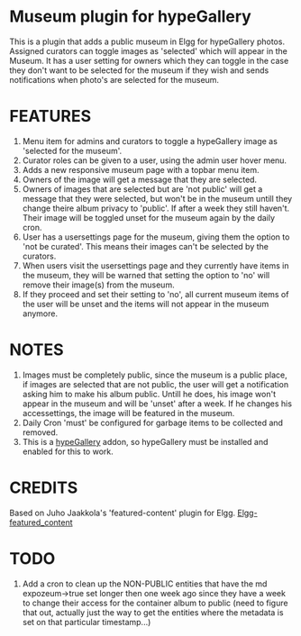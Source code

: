 Museum plugin for hypeGallery
========
This is a plugin that adds a public museum in Elgg for hypeGallery photos. Assigned curators can toggle images as 'selected' which will appear in the Museum.
It has a user setting for owners which they can toggle in the case they don't want to be selected for the museum if they wish and sends notifications when photo's are selected for the museum.

FEATURES
========
1. Menu item for admins and curators to toggle a hypeGallery image as 'selected for the museum'.
2. Curator roles can be given to a user, using the admin user hover menu.
3. Adds a new responsive museum page with a topbar menu item.
4. Owners of the image will get a message that they are selected.
5. Owners of images that are selected but are 'not public' will get a message that they were selected, but won't be in the museum untill they change theire album privacy to 'public'. If after a week they still haven't. Their image will be toggled unset for the museum again by the daily cron.
6. User has a usersettings page for the museum, giving them the option to 'not be curated'. This means their images can't be selected by the curators.
7. When users visit the usersettings page and they currently have items in the museum, they will be warned that setting the option to 'no' will remove their image(s) from the museum.
8. If they proceed and set their setting to 'no', all current museum items of the user will be unset and the items will not appear in the museum anymore.

NOTES
=====
1. Images must be completely public, since the museum is a public place, if images are selected that are not public, the user will get a notification asking him to make his album public.
Untill he does, his image won't appear in the museum and will be 'unset' after a week. If he changes his accessettings, the image will be featured in the museum.
2. Daily Cron 'must' be configured for garbage items to be collected and removed.
3. This is a [hypeGallery](https://github.com/hypejunction/hypeGallery "hypeGallery") addon, so hypeGallery must be installed and enabled for this to work.



CREDITS
=======
Based on Juho Jaakkola's 'featured-content' plugin for Elgg.
[Elgg-featured_content](https://github.com/juho-jaakkola/elgg-featured_content "Elgg-featured_content")

TODO
====
1. Add a cron to clean up the NON-PUBLIC entities that have the md expozeum->true set longer then one week ago since they have a week to change their access for the container album to public (need to figure that out, actually just the way to get the entities where the metadata is set on that particular timestamp...)

